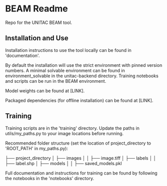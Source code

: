 # BEAM Readme

Repo for the UNITAC BEAM tool. 

## Installation and Use

Installation instructions to use the tool locally can be found in 'documentation'. 

By default the installation will use the strict environment with pinned version numbers. A minimal solvable environment can be found in environment_solvable in the unitac-backend directory. Training notebooks and scripts can be run in the BEAM environment. 

Model weights can be found at [LINK].

Packaged dependencies (for offline installation) can be found at [LINK].

## Training

Training scripts are in the 'training' directory. Update the paths in utils/my_paths.py to your image locations before running. 

Recommended folder structure (set the location of project_directory to 'ROOT_PATH' in my_paths.py): 

├── project_directory
│   ├── images
│   │   ├── image.tiff
│   ├── labels
│   │   ├── label.shp
│   ├── models
│   │   ├── saved_models.pkl

Full documentation and instructions for training can be found by following the notebooks in the 'notebooks' directory. 